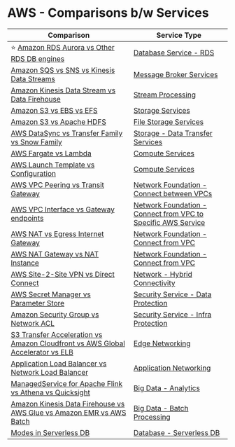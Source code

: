 # AWS - Comparisons b/w Services

| Comparison                                                                                                                                                                      | Service Type                                                                                                                                                            |
|---------------------------------------------------------------------------------------------------------------------------------------------------------------------------------|-------------------------------------------------------------------------------------------------------------------------------------------------------------------------|
| :star: [Amazon RDS Aurora vs Other RDS DB engines](6_DatabaseServices/AmazonRDS/AmazonAuroraVsOtherDBEngines.md)                                                                | [Database Service - RDS](6_DatabaseServices/AmazonRDS)                                                                                                                  |
| [Amazon SQS vs SNS vs Kinesis Data Streams](../7_MessageBrokers/KafkaVsRabbitMQVsSQSVsSNS.md)                                                             | [Message Broker Services](5_MessageBrokerServices)                                                                                                                      |
| [Amazon Kinesis Data Stream vs Data Firehouse](5_MessageBrokerServices/AmazonKinesis/KinesisDataStreamingVsFirehouse.md)                                                        | [Stream Processing](10_BigDataServices/ETLServices/StreamProcessing/)                                                                                                 |
| [Amazon S3 vs EBS vs EFS](7_StorageServices/S3vsEBSvsEFS.md)                                                                                                                    | [Storage Services](7_StorageServices)                                                                                                                                   |
| [Amazon S3 vs Apache HDFS](../11_FileStorageServicesHDFS/HDFSVsS3.md)                                                                                                  | [File Storage Services](7_StorageServices)                                                                                                                              |
| [AWS DataSync vs Transfer Family vs Snow Family](14_DataTransferMigrationServices/ComparisonsDataTransferServices.md)                                                           | [Storage - Data Transfer Services](14_DataTransferMigrationServices)                                                                                                    |
| [AWS Fargate vs Lambda](3_ComputeServices/AWSFargateVsLambda.md)                                                                                                                | [Compute Services](3_ComputeServices)                                                                                                                                   |
| [AWS Launch Template vs Configuration](3_ComputeServices/AmazonEC2/AutoScalingGroup/LaunchTemplate&Config.md)                                                                   | [Compute Services](3_ComputeServices)                                                                                                                                   |
| [AWS VPC Peering vs Transit Gateway](1_NetworkingAndContentDelivery/3_NetworkFoundationsVPC/ConnectBetweenVPCs/VPCPeeringVsTransitGateway.md)                                   | [Network Foundation - Connect between VPCs](1_NetworkingAndContentDelivery/3_NetworkFoundationsVPC/ConnectBetweenVPCs)                                                  |
| [AWS VPC Interface vs Gateway endpoints](1_NetworkingAndContentDelivery/3_NetworkFoundationsVPC/ConnectFromVPC/VPCEndPointsToSpecificAWSService/InterfaceVsGatewayEndPoints.md) | [Network Foundation - Connect from VPC to Specific AWS Service](1_NetworkingAndContentDelivery/3_NetworkFoundationsVPC/ConnectFromVPC/VPCEndPointsToSpecificAWSService) |
| [AWS NAT vs Egress Internet Gateway](1_NetworkingAndContentDelivery/3_NetworkFoundationsVPC/ConnectFromVPC/NATvsEgressInternetGateway.md)                                       | [Network Foundation - Connect from VPC](1_NetworkingAndContentDelivery/3_NetworkFoundationsVPC/ConnectFromVPC)                                                          |
| [AWS NAT Gateway vs NAT Instance](1_NetworkingAndContentDelivery/3_NetworkFoundationsVPC/ConnectFromVPC/NATDevices/NATGatewayVsNATInstances.md)                                 | [Network Foundation - Connect from VPC](1_NetworkingAndContentDelivery/3_NetworkFoundationsVPC/ConnectFromVPC)                                                          |
| [AWS Site-2-Site VPN vs Direct Connect](1_NetworkingAndContentDelivery/4_HybridConnectivity/VPNVsDirectConnect.md)                                                              | [Network - Hybrid Connectivity](1_NetworkingAndContentDelivery/4_HybridConnectivity)                                                                                    |
| [AWS Secret Manager vs Parameter Store](2c_SecurityServices/1_DataProtectionServices/AWSSecretManagerVsParamStore.md)                                                           | [Security Service - Data Protection](2c_SecurityServices/1_DataProtectionServices)                                                                                      |
| [Amazon Security Group vs Network ACL](2c_SecurityServices/2_InfraProtectionServices/VPC/SecurityGroupVsNetworkACL.md)                                                          | [Security Service - Infra Protection](2c_SecurityServices/2_InfraProtectionServices)                                                                                    |
| [S3 Transfer Acceleration vs Amazon Cloudfront vs AWS Global Accelerator vs ELB](1_NetworkingAndContentDelivery/1_EdgeNetworking/AmazonCloudfrontVsGlobalAccelerator.md)        | [Edge Networking](1_NetworkingAndContentDelivery/1_EdgeNetworking)                                                                                                      |
| [Application Load Balancer vs Network Load Balancer](1_NetworkingAndContentDelivery/2_ApplicationNetworking/ElasticLoadBalancer/ALBvsNLB.md)                                    | [Application Networking](1_NetworkingAndContentDelivery/2_ApplicationNetworking)                                                                                        |
| [ManagedService for Apache Flink vs Athena vs Quicksight](10_BigDataServices/DataAnalytics/AthenaVsQuickSightVsKDA.md)                                                        | [Big Data - Analytics](10_BigDataServices/DataAnalytics/)                                                                                                             |
| [Amazon Kinesis Data Firehouse vs AWS Glue vs Amazon EMR vs AWS Batch](10_BigDataServices/ETLServices/AWSGlueVsEMRVsBatch.md)                                                 | [Big Data - Batch Processing](10_BigDataServices/ETLServices/BatchProcessing)                                                                                         |
| [Modes in Serverless DB](6_DatabaseServices/AmazonDynamoDB/CapacityModes.md)                                                                                                    | [Database - Serverless DB](6_DatabaseServices)                                                                                                                          |